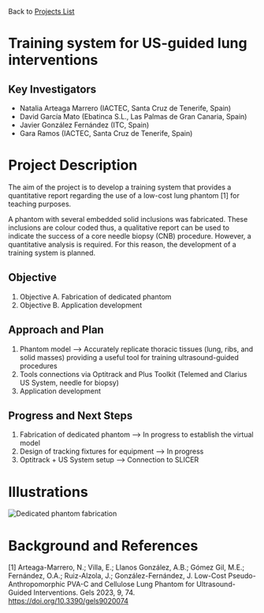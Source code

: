 Back to [Projects List](../../README.md#ProjectsList)

# Training system for US-guided lung interventions

## Key Investigators

- Natalia Arteaga Marrero (IACTEC, Santa Cruz de Tenerife, Spain)
- David García Mato (Ebatinca S.L., Las Palmas de Gran Canaria, Spain)
- Javier González Fernández (ITC, Spain)
- Gara Ramos (IACTEC, Santa Cruz de Tenerife, Spain)

# Project Description

The aim of the project is to develop a training system that provides a quantitative report regarding the use of a low-cost lung phantom [1] for teaching purposes. 

A phantom with several embedded solid inclusions was fabricated. These inclusions are colour coded thus, a qualitative report can be used to indicate the success
of a core needle biopsy (CNB) procedure. However, a quantitative analysis is required. For this reason, the development of a training system is planned.

## Objective

1. Objective A. Fabrication of dedicated phantom 
2. Objective B. Application development

## Approach and Plan

1. Phantom model --> Accurately replicate thoracic tissues (lung, ribs, and solid masses) providing a useful tool for training ultrasound-guided procedures
2. Tools connections via Optitrack and Plus Toolkit (Telemed and Clarius US System, needle for biopsy) 
4. Application development

## Progress and Next Steps

1. Fabrication of dedicated phantom --> In progress to establish the virtual model 
2. Design of tracking fixtures for equipment --> In progress
3. Optitrack + US System setup --> Connection to SLICER

# Illustrations

![Dedicated phantom fabrication](https://user-images.githubusercontent.com/40359004/212877916-37a7f456-b4fc-4c3a-a1f3-20d6a78f6429.jpeg)


# Background and References

[1] Arteaga-Marrero, N.; Villa, E.; Llanos González, A.B.; Gómez Gil, M.E.; Fernández, O.A.; Ruiz-Alzola, J.; González-Fernández, J. 
Low-Cost Pseudo-Anthropomorphic PVA-C and Cellulose Lung Phantom for Ultrasound-Guided Interventions. Gels 2023, 9, 74. https://doi.org/10.3390/gels9020074
